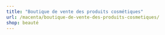 ```yaml
---
title: "Boutique de vente des produits cosmétiques"
url: /macenta/boutique-de-vente-des-produits-cosmetiques/
shop: beauté
---
```

